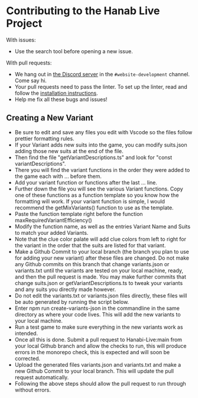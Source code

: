 # Contributing to the Hanab Live Project

With issues:

- Use the search tool before opening a new issue.

With pull requests:

- We hang out in [the Discord server](https://discord.gg/FADvkJp) in the `#website-development` channel. Come say hi.
- Your pull requests need to pass the linter. To set up the linter, read and follow the [installation instructions](docs/install.md).
- Help me fix all these bugs and issues!

## Creating a New Variant

- Be sure to edit and save any files you edit with Vscode so the files follow prettier formatting rules.
- If your Variant adds new suits into the game, you can modify suits.json adding those new suits at the end of the file.
- Then find the file "getVariantDescriptions.ts" and look for "const variantDescriptions".
- There you will find the variant functions in the order they were added to the game each with ... before them.
- Add your variant function or functions after the last ... line.
- Further down the file you will see the various Variant functions. Copy one of these functions as a function template so you know how the formatting will work. If your variant function is simple, I would recommend the getMixVariants() function to use as the template.
- Paste the function template right before the function maxRequiredVariantEfficiency()
- Modify the function name, as well as the entries Variant Name and Suits to match your added Variants.
- Note that the clue color palate will add clue colors from left to right for the variant in the order that the suits are listed for that variant.
- Make a Github Commit to your local branch (the branch you plan to use for adding your new variant) after these files are changed. Do not make any Github commits on this branch that change variants.json or variants.txt until the variants are tested on your local machine, ready, and then the pull request is made. You may make further commits that change suits.json or getVariantDescriptions.ts to tweak your variants and any suits you directly made however.
- Do not edit the variants.txt or variants.json files directly, these files will be auto generated by running the script below.
- Enter npm run create-variants-json in the commandline in the same directory as where your code lives. This will add the new variants to your local machine.
- Run a test game to make sure everything in the new variants work as intended.
- Once all this is done. Submit a pull request to Hanabi-Live:main from your local Github branch and allow the checks to run, this will produce errors in the monorepo check, this is expected and will soon be corrected.
- Upload the generated files variants.json and variants.txt and make a new Github Commit to your local branch. This will update the pull request automatically.
- Following the above steps should allow the pull request to run through without errors.

